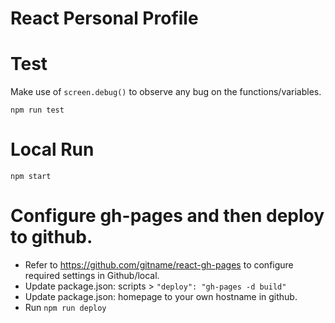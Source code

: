 # React Personal Profile

# Test
Make use of `screen.debug()` to observe any bug on the functions/variables.

`npm run test`

# Local Run

`npm start`

# Configure gh-pages and then deploy to github.
- Refer to https://github.com/gitname/react-gh-pages to configure required settings in Github/local.
- Update package.json: scripts > `"deploy": "gh-pages -d build"`
- Update package.json: homepage to your own hostname in github.
- Run `npm run deploy`